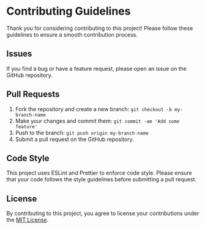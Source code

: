 # Contributing Guidelines

Thank you for considering contributing to this project! Please follow these guidelines to ensure a smooth contribution process.

## Issues

If you find a bug or have a feature request, please open an issue on the GitHub repository.

## Pull Requests

1. Fork the repository and create a new branch: `git checkout -b my-branch-name`
2. Make your changes and commit them: `git commit -am 'Add some feature'`
3. Push to the branch: `git push origin my-branch-name`
4. Submit a pull request on the GitHub repository.

## Code Style

This project uses ESLint and Prettier to enforce code style. Please ensure that your code follows the style guidelines before submitting a pull request.

## License

By contributing to this project, you agree to license your contributions under the [MIT License](LICENSE).